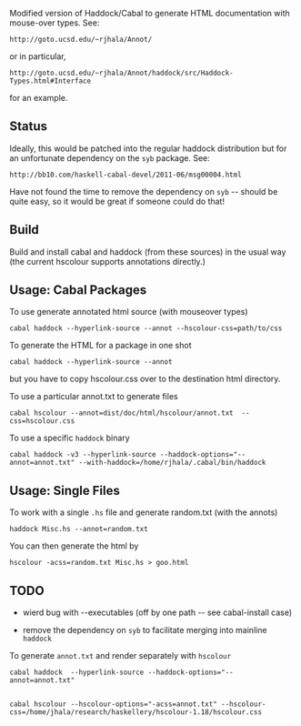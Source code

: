 Modified version of Haddock/Cabal to generate HTML documentation with
mouse-over types. See:

    http://goto.ucsd.edu/~rjhala/Annot/

or in particular,

    http://goto.ucsd.edu/~rjhala/Annot/haddock/src/Haddock-Types.html#Interface

for an example.

Status
------

Ideally, this would be patched into the regular haddock distribution but
for an unfortunate dependency on the `syb` package. See: 

    http://bb10.com/haskell-cabal-devel/2011-06/msg00004.html

Have not found the time to remove the dependency on `syb` -- should be
quite easy, so it would be great if someone could do that!


Build
-----

Build and install cabal and haddock (from these sources) 
in the usual way (the current hscolour supports annotations directly.)
    
      
Usage: Cabal Packages
---------------------

To use generate annotated html source (with mouseover types)

    cabal haddock --hyperlink-source --annot --hscolour-css=path/to/css

To generate the HTML for a package in one shot 

    cabal haddock --hyperlink-source --annot

but you have to copy hscolour.css over to the destination html directory.

To use a particular annot.txt to generate files

    cabal hscolour --annot=dist/doc/html/hscolour/annot.txt  --css=hscolour.css

To use a specific `haddock` binary 

    cabal haddock -v3 --hyperlink-source --haddock-options="--annot=annot.txt" --with-haddock=/home/rjhala/.cabal/bin/haddock 

Usage: Single Files
-------------------

To work with a single `.hs` file and generate random.txt (with the annots)

    haddock Misc.hs --annot=random.txt

You can then generate the html by

    hscolour -acss=random.txt Misc.hs > goo.html
   


TODO
----

* wierd bug with --executables (off by one path -- see cabal-install case)

* remove the dependency on `syb` to facilitate merging into mainline  `haddock`


To generate `annot.txt` and render separately with `hscolour`

    cabal haddock  --hyperlink-source --haddock-options="--annot=annot.txt"


    cabal hscolour --hscolour-options="-acss=annot.txt" --hscolour-css=/home/jhala/research/haskellery/hscolour-1.18/hscolour.css 


